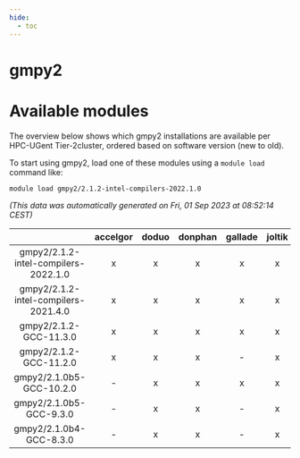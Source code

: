 ```yaml
---
hide:
  - toc
---
```


gmpy2
=====

# Available modules


The overview below shows which gmpy2 installations are available per HPC-UGent Tier-2cluster, ordered based on software version (new to old).

To start using gmpy2, load one of these modules using a `module load` command like:

```shell
module load gmpy2/2.1.2-intel-compilers-2022.1.0
```

*(This data was automatically generated on Fri, 01 Sep 2023 at 08:52:14 CEST)*  

| |accelgor|doduo|donphan|gallade|joltik|skitty|swalot|victini|
| :---: | :---: | :---: | :---: | :---: | :---: | :---: | :---: | :---: |
|gmpy2/2.1.2-intel-compilers-2022.1.0|x|x|x|x|x|x|x|x|
|gmpy2/2.1.2-intel-compilers-2021.4.0|x|x|x|x|x|x|x|x|
|gmpy2/2.1.2-GCC-11.3.0|x|x|x|x|x|x|x|x|
|gmpy2/2.1.2-GCC-11.2.0|x|x|x|-|x|x|x|x|
|gmpy2/2.1.0b5-GCC-10.2.0|-|x|x|x|x|x|x|x|
|gmpy2/2.1.0b5-GCC-9.3.0|-|x|x|-|x|x|x|x|
|gmpy2/2.1.0b4-GCC-8.3.0|-|x|x|-|x|x|x|x|
